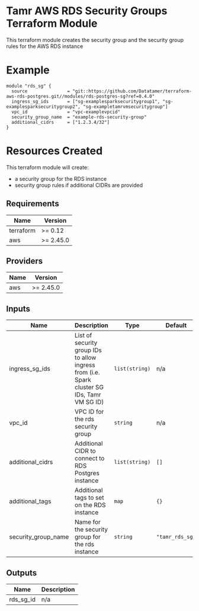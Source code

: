 # Tamr AWS RDS Security Groups Terraform Module
This terraform module creates the security group and the security group rules for the AWS RDS instance

# Example
```
module "rds_sg" {
  source               = "git::https://github.com/Datatamer/terraform-aws-rds-postgres.git//modules/rds-postgres-sg?ref=0.4.0"
  ingress_sg_ids       = ["sg-examplesparksecuritygroup1", "sg-examplesparksecuritygroup2", "sg-exampletamrvmsecuritygroup"]
  vpc_id               = "vpc-examplevpcid"
  security_group_name  = "example-rds-security-group"
  additional_cidrs     = ["1.2.3.4/32"]
}
```

# Resources Created
This terraform module will create:
* a security group for the RDS instance
* security group rules if additional CIDRs are provided

<!-- BEGINNING OF PRE-COMMIT-TERRAFORM DOCS HOOK -->
## Requirements

| Name | Version |
|------|---------|
| terraform | >= 0.12 |
| aws | >= 2.45.0 |

## Providers

| Name | Version |
|------|---------|
| aws | >= 2.45.0 |

## Inputs

| Name | Description | Type | Default | Required |
|------|-------------|------|---------|:--------:|
| ingress\_sg\_ids | List of security group IDs to allow ingress from (i.e. Spark cluster SG IDs, Tamr VM SG ID) | `list(string)` | n/a | yes |
| vpc\_id | VPC ID for the rds security group | `string` | n/a | yes |
| additional\_cidrs | Additional CIDR to connect to RDS Postgres instance | `list(string)` | `[]` | no |
| additional\_tags | Additional tags to set on the RDS instance | `map` | `{}` | no |
| security\_group\_name | Name for the security group for the rds instance | `string` | `"tamr_rds_sg"` | no |

## Outputs

| Name | Description |
|------|-------------|
| rds\_sg\_id | n/a |

<!-- END OF PRE-COMMIT-TERRAFORM DOCS HOOK -->
